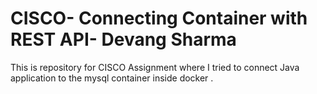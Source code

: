 # CISCO- Connecting Container with REST API- Devang Sharma
 This is repository for CISCO Assignment where I tried to connect Java application to the mysql container inside docker .
